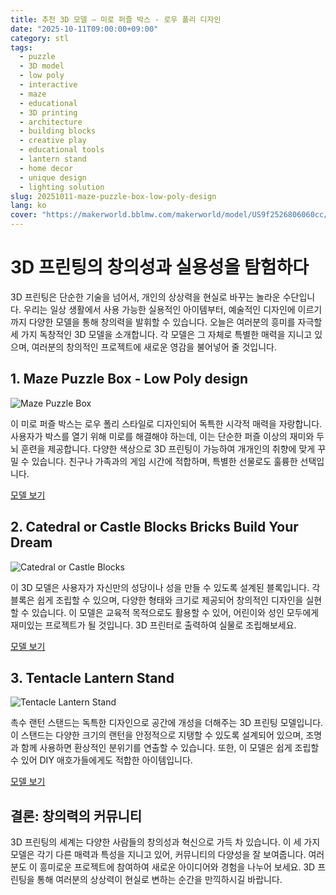 ```yaml
---
title: 추천 3D 모델 – 미로 퍼즐 박스 - 로우 폴리 디자인
date: "2025-10-11T09:00:00+09:00"
category: stl
tags:
  - puzzle
  - 3D model
  - low poly
  - interactive
  - maze
  - educational
  - 3D printing
  - architecture
  - building blocks
  - creative play
  - educational tools
  - lantern stand
  - home decor
  - unique design
  - lighting solution
slug: 20251011-maze-puzzle-box-low-poly-design
lang: ko
cover: "https://makerworld.bblmw.com/makerworld/model/US9f2526806060cc/design/2025-10-11_95b89513092518.jpg"
---
```


# 3D 프린팅의 창의성과 실용성을 탐험하다

3D 프린팅은 단순한 기술을 넘어서, 개인의 상상력을 현실로 바꾸는 놀라운 수단입니다. 우리는 일상 생활에서 사용 가능한 실용적인 아이템부터, 예술적인 디자인에 이르기까지 다양한 모델을 통해 창의력을 발휘할 수 있습니다. 오늘은 여러분의 흥미를 자극할 세 가지 독창적인 3D 모델을 소개합니다. 각 모델은 그 자체로 특별한 매력을 지니고 있으며, 여러분의 창의적인 프로젝트에 새로운 영감을 불어넣어 줄 것입니다.

## 1. Maze Puzzle Box - Low Poly design

![Maze Puzzle Box](https://makerworld.bblmw.com/makerworld/model/US9f2526806060cc/design/2025-10-11_95b89513092518.jpg)

이 미로 퍼즐 박스는 로우 폴리 스타일로 디자인되어 독특한 시각적 매력을 자랑합니다. 사용자가 박스를 열기 위해 미로를 해결해야 하는데, 이는 단순한 퍼즐 이상의 재미와 두뇌 훈련을 제공합니다. 다양한 색상으로 3D 프린팅이 가능하여 개개인의 취향에 맞게 꾸밀 수 있습니다. 친구나 가족과의 게임 시간에 적합하며, 특별한 선물로도 훌륭한 선택입니다. 

[모델 보기](https://makerworld.com/en/models/1876976-maze-puzzle-box-low-poly-design)

## 2. Catedral or Castle Blocks Bricks Build Your Dream

![Catedral or Castle Blocks](https://makerworld.bblmw.com/makerworld/model/US894e13d0404a0b/design/2025-10-11_177f27576115a.jpg)

이 3D 모델은 사용자가 자신만의 성당이나 성을 만들 수 있도록 설계된 블록입니다. 각 블록은 쉽게 조립할 수 있으며, 다양한 형태와 크기로 제공되어 창의적인 디자인을 실현할 수 있습니다. 이 모델은 교육적 목적으로도 활용할 수 있어, 어린이와 성인 모두에게 재미있는 프로젝트가 될 것입니다. 3D 프린터로 출력하여 실물로 조립해보세요.

[모델 보기](https://makerworld.com/en/models/1877559-catedral-or-castle-blocks-bricks-build-your-dream)

## 3. Tentacle Lantern Stand

![Tentacle Lantern Stand](https://makerworld.bblmw.com/makerworld/model/USdc2fadd40ffd70/design/2025-10-11_f8339b0447fcd8.jpg)

촉수 랜턴 스탠드는 독특한 디자인으로 공간에 개성을 더해주는 3D 프린팅 모델입니다. 이 스탠드는 다양한 크기의 랜턴을 안정적으로 지탱할 수 있도록 설계되어 있으며, 조명과 함께 사용하면 환상적인 분위기를 연출할 수 있습니다. 또한, 이 모델은 쉽게 조립할 수 있어 DIY 애호가들에게도 적합한 아이템입니다.

[모델 보기](https://makerworld.com/en/models/1878526-tentacle-lantern-stand)

## 결론: 창의력의 커뮤니티

3D 프린팅의 세계는 다양한 사람들의 창의성과 혁신으로 가득 차 있습니다. 이 세 가지 모델은 각기 다른 매력과 특성을 지니고 있어, 커뮤니티의 다양성을 잘 보여줍니다. 여러분도 이 흥미로운 프로젝트에 참여하여 새로운 아이디어와 경험을 나누어 보세요. 3D 프린팅을 통해 여러분의 상상력이 현실로 변하는 순간을 만끽하시길 바랍니다.